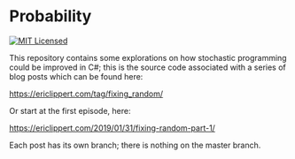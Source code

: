 Probability
=======

[![MIT Licensed](https://img.shields.io/badge/license-MIT-blue.svg?style=flat-square)](LICENSE.md)

This repository contains some explorations on how stochastic programming could be improved in C#; this is the source code associated with a series of blog posts which can be found here:

https://ericlippert.com/tag/fixing_random/

Or start at the first episode, here:

https://ericlippert.com/2019/01/31/fixing-random-part-1/

Each post has its own branch; there is nothing on the master branch.
